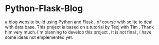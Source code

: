 # Python-Flask-Blog
a blog website build using Python and Flask , of course with sqlite to deal with data base.
This project is based on a tutorial by Tecj with Tim . Thank him very much. 
I'm planning to develop this project , It is not final , I have some ideas not emplemented yet.
